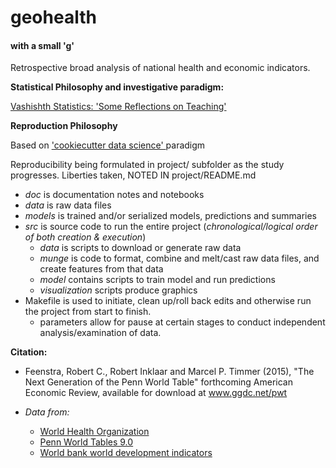 # geohealth
#### with a small 'g'
Retrospective broad analysis of national health and economic indicators.



**Statistical Philosophy and investigative paradigm:**

[Vashishth Statistics: 'Some Reflections on Teaching'](http://vasishth-statistics.blogspot.com/2015/08/some-reflections-on-teaching.html)

**Reproduction Philosophy**

Based on ['cookiecutter data science' ](https://drivendata.github.io/cookiecutter-data-science/) paradigm

Reproducibility being formulated in project/ subfolder as the study progresses. Liberties taken, NOTED IN project/README.md
* *doc* is documentation notes and notebooks
* *data* is raw data files
* *models* is trained and/or serialized models, predictions and summaries
* *src* is source code to run the entire project (*chronological/logical order of both creation & execution*)
    * *data* is scripts to download or generate raw data
    * *munge* is code to format, combine and melt/cast raw data files, and create features from that data
    * *model* contains scripts to train model and run predictions
    * *visualization* scripts produce graphics
* Makefile is used to initiate, clean up/roll back edits and otherwise run the project from start to finish.
    * parameters allow for pause at certain stages to conduct independent analysis/examination of data.
    
    
**Citation:**

* Feenstra, Robert C., Robert Inklaar and Marcel P. Timmer (2015), "The Next Generation of the Penn World Table" forthcoming American Economic Review, available for download at www.ggdc.net/pwt

* *Data from:*
    * [World Health Organization](www.who.int)
    * [Penn World Tables 9.0](www.rug.nl/research/ggdc/data/pwt/pwt-9.0)
    * [World bank world development indicators](http://data.worldbank.org/data-catalog/world-development-indicators)
